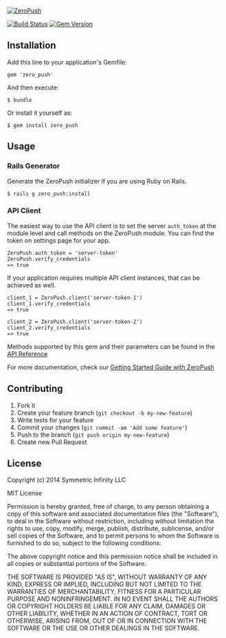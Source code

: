 [![ZeroPush](https://raw.github.com/ZeroPush/zero_push/master/zeropush-header.png)](https://zeropush.com)

[![Build Status](http://img.shields.io/travis/ZeroPush/zero_push.svg)](https://travis-ci.org/ZeroPush/zero_push) [![Gem Version](http://img.shields.io/gem/v/zero_push.svg)](http://rubygems.org/gems/zero_push)

## Installation

Add this line to your application's Gemfile:

    gem 'zero_push'

And then execute:

    $ bundle

Or install it yourself as:

    $ gem install zero_push

## Usage

### Rails Generator
Generate the ZeroPush initializer if you are using Ruby on Rails.

    $ rails g zero_push:install

### API Client

The easiest way to use the API client is to set the server `auth_token` at the module level and call methods on the ZeroPush module. You can find the token on settings page for your app.

    ZeroPush.auth_token = 'server-token'
    ZeroPush.verify_credentials
    => true

If your application requires multiple API client instances, that can be achieved as well.

    client_1 = ZeroPush.client('server-token-1')
    client_1.verify_credentials
    => true

    client_2 = ZeroPush.client('server-token-2')
    client_2.verify_credentials
    => true


Methods supported by this gem and their parameters can be found in the [API Reference](https://zeropush.com/documentation/api_reference)

For more documentation, check our [Getting Started Guide with ZeroPush](https://zeropush.com/documentation)

## Contributing

1. Fork it
1. Create your feature branch (`git checkout -b my-new-feature`)
1. Write tests for your feature
1. Commit your changes (`git commit -am 'Add some feature'`)
1. Push to the branch (`git push origin my-new-feature`)
1. Create new Pull Request

## License

Copyright (c) 2014 Symmetric Infinity LLC

MIT License

Permission is hereby granted, free of charge, to any person obtaining
a copy of this software and associated documentation files (the
"Software"), to deal in the Software without restriction, including
without limitation the rights to use, copy, modify, merge, publish,
distribute, sublicense, and/or sell copies of the Software, and to
permit persons to whom the Software is furnished to do so, subject to
the following conditions:

The above copyright notice and this permission notice shall be
included in all copies or substantial portions of the Software.

THE SOFTWARE IS PROVIDED "AS IS", WITHOUT WARRANTY OF ANY KIND,
EXPRESS OR IMPLIED, INCLUDING BUT NOT LIMITED TO THE WARRANTIES OF
MERCHANTABILITY, FITNESS FOR A PARTICULAR PURPOSE AND
NONINFRINGEMENT. IN NO EVENT SHALL THE AUTHORS OR COPYRIGHT HOLDERS BE
LIABLE FOR ANY CLAIM, DAMAGES OR OTHER LIABILITY, WHETHER IN AN ACTION
OF CONTRACT, TORT OR OTHERWISE, ARISING FROM, OUT OF OR IN CONNECTION
WITH THE SOFTWARE OR THE USE OR OTHER DEALINGS IN THE SOFTWARE.

